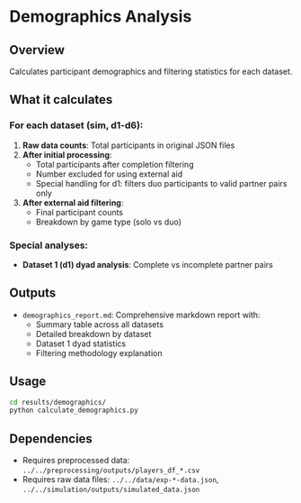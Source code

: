 # Demographics Analysis

## Overview
Calculates participant demographics and filtering statistics for each dataset. 

## What it calculates

### For each dataset (sim, d1-d6):
1. **Raw data counts**: Total participants in original JSON files
2. **After initial processing**: 
   - Total participants after completion filtering
   - Number excluded for using external aid
   - Special handling for d1: filters duo participants to valid partner pairs only
3. **After external aid filtering**:
   - Final participant counts
   - Breakdown by game type (solo vs duo)

### Special analyses:
- **Dataset 1 (d1) dyad analysis**: Complete vs incomplete partner pairs

## Outputs
- `demographics_report.md`: Comprehensive markdown report with:
  - Summary table across all datasets
  - Detailed breakdown by dataset
  - Dataset 1 dyad statistics
  - Filtering methodology explanation

## Usage
```bash
cd results/demographics/
python calculate_demographics.py
```

## Dependencies
- Requires preprocessed data: `../../preprocessing/outputs/players_df_*.csv`
- Requires raw data files: `../../data/exp-*-data.json`, `../../simulation/outputs/simulated_data.json`